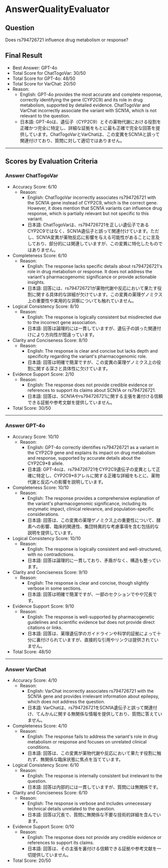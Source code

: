 # AnswerQualityEvaluator

## Question

Does rs794726721 influence drug metabolism or response?

## Final Result

- Best Answer: GPT-4o
- Total Score for ChatTogoVar: 30/50
- Total Score for GPT-4o: 48/50
- Total Score for VarChat: 20/50
- Reason:
  - English: GPT-4o provides the most accurate and complete response, correctly identifying the gene (CYP2C9) and its role in drug metabolism, supported by detailed evidence. ChatTogoVar and VarChat incorrectly associate the variant with SCN1A, which is not relevant to the question.
  - 日本語: GPT-4oは、遺伝子（CYP2C9）とその薬物代謝における役割を正確かつ完全に特定し、詳細な証拠をもとに最も正確で完全な回答を提供しています。ChatTogoVarとVarChatは、この変異をSCN1Aと誤って関連付けており、質問に対して適切ではありません。

---

## Scores by Evaluation Criteria

### Answer ChatTogoVar
- Accuracy Score: 6/10
  - Reason: 
    - English: ChatTogoVar incorrectly associates rs794726721 with the SCN1A gene instead of CYP2C9, which is the correct gene. However, it does mention that SCN1A variants can influence drug response, which is partially relevant but not specific to this variant.
    - 日本語: ChatTogoVarは、rs794726721を正しい遺伝子であるCYP2C9ではなく、SCN1A遺伝子と誤って関連付けています。ただし、SCN1A変異が薬物反応に影響を与える可能性があることに言及しており、部分的には関連していますが、この変異に特化したものではありません。
- Completeness Score: 6/10
  - Reason: 
    - English: The response lacks specific details about rs794726721's role in drug metabolism or response. It does not address the variant's pharmacogenomic significance or provide actionable insights.
    - 日本語: 回答には、rs794726721が薬物代謝や反応において果たす役割に関する具体的な詳細が欠けています。この変異の薬理ゲノミクス上の重要性や実用的な洞察についても触れていません。
- Logical Consistency Score: 8/10
  - Reason: 
    - English: The response is logically consistent but misdirected due to the incorrect gene association.
    - 日本語: 回答は論理的には一貫していますが、遺伝子の誤った関連付けにより方向性が間違っています。
- Clarity and Conciseness Score: 8/10
  - Reason: 
    - English: The response is clear and concise but lacks depth and specificity regarding the variant's pharmacogenomic role.
    - 日本語: 回答は明確で簡潔ですが、この変異の薬理ゲノミクス上の役割に関する深さと具体性に欠けています。
- Evidence Support Score: 2/10
  - Reason: 
    - English: The response does not provide credible evidence or references to support its claims about SCN1A or rs794726721.
    - 日本語: 回答は、SCN1Aやrs794726721に関する主張を裏付ける信頼できる証拠や参考文献を提供していません。
- Total Score: 30/50

---

### Answer GPT-4o
- Accuracy Score: 10/10
  - Reason: 
    - English: GPT-4o correctly identifies rs794726721 as a variant in the CYP2C9 gene and explains its impact on drug metabolism and response, supported by accurate details about the CYP2C9*8 allele.
    - 日本語: GPT-4oは、rs794726721をCYP2C9遺伝子の変異として正確に特定し、CYP2C9*8アレルに関する正確な詳細をもとに、薬物代謝と反応への影響を説明しています。
- Completeness Score: 10/10
  - Reason: 
    - English: The response provides a comprehensive explanation of the variant's pharmacogenomic significance, including its enzymatic impact, clinical relevance, and population-specific considerations.
    - 日本語: 回答は、この変異の薬理ゲノミクス上の重要性について、酵素への影響、臨床的関連性、集団特異的な考慮事項を含む包括的な説明を提供しています。
- Logical Consistency Score: 10/10
  - Reason: 
    - English: The response is logically consistent and well-structured, with no contradictions.
    - 日本語: 回答は論理的に一貫しており、矛盾がなく、構造も整っています。
- Clarity and Conciseness Score: 9/10
  - Reason: 
    - English: The response is clear and concise, though slightly verbose in some sections.
    - 日本語: 回答は明確で簡潔ですが、一部のセクションでやや冗長です。
- Evidence Support Score: 9/10
  - Reason: 
    - English: The response is well-supported by pharmacogenetic guidelines and scientific evidence but does not provide direct citations or links.
    - 日本語: 回答は、薬理遺伝学のガイドラインや科学的証拠によって十分に裏付けられていますが、直接的な引用やリンクは提供されていません。
- Total Score: 48/50

---

### Answer VarChat
- Accuracy Score: 4/10
  - Reason: 
    - English: VarChat incorrectly associates rs794726721 with the SCN1A gene and provides irrelevant information about epilepsy, which does not address the question.
    - 日本語: VarChatは、rs794726721をSCN1A遺伝子と誤って関連付け、てんかんに関する無関係な情報を提供しており、質問に答えていません。
- Completeness Score: 4/10
  - Reason: 
    - English: The response fails to address the variant's role in drug metabolism or response and focuses on unrelated clinical conditions.
    - 日本語: 回答は、この変異が薬物代謝や反応において果たす役割に触れず、無関係な臨床状態に焦点を当てています。
- Logical Consistency Score: 6/10
  - Reason: 
    - English: The response is internally consistent but irrelevant to the question.
    - 日本語: 回答は内部的には一貫していますが、質問には無関係です。
- Clarity and Conciseness Score: 6/10
  - Reason: 
    - English: The response is verbose and includes unnecessary technical details unrelated to the question.
    - 日本語: 回答は冗長で、質問に無関係な不要な技術的詳細を含んでいます。
- Evidence Support Score: 0/10
  - Reason: 
    - English: The response does not provide any credible evidence or references to support its claims.
    - 日本語: 回答は、その主張を裏付ける信頼できる証拠や参考文献を一切提供していません。
- Total Score: 20/50